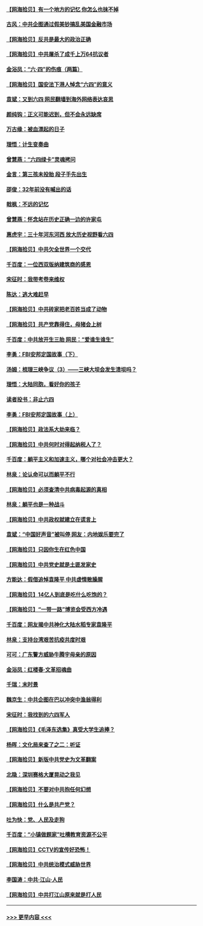 #### [【网海拾贝】有一个地方的记忆 你怎么也抹不掉](../pages/nsc993/n13009802.md?t=06100251) 
#### [古风：中共企图通过假美钞搞乱美国金融市场](../pages/nsc993/n13009626.md?t=06100251) 
#### [【网海拾贝】反共是最大的政治正确](../pages/nsc993/n13007051.md?t=06100251) 
#### [【网海拾贝】中共屠杀了成千上万64抗议者](../pages/nsc993/n13002713.md?t=06100251) 
#### [金浴凤：“六·四”的伤痕（两篇）](../pages/nsc993/n13001719.md?t=06100251) 
#### [【网海拾贝】国安法下港人悼念“六四”的意义](../pages/nsc993/n13001039.md?t=06100251) 
#### [袁斌：又到六四 网民翻墙到海外网络表达哀思](../pages/nsc993/n13000995.md?t=06100251) 
#### [颜纯钩：正义可能迟到，但不会永远缺席](../pages/nsc993/n13000920.md?t=06100251) 
#### [万古缘：被血漂起的日子](../pages/nsc993/n13000914.md?t=06100251) 
#### [理悟：计生变奏曲](../pages/nsc993/n13000414.md?t=06100251) 
#### [曾慧燕：“六四绿卡”灵魂拷问](../pages/nsc993/n13000277.md?t=06100251) 
#### [金言：第三孩未投胎 段子手先出生](../pages/nsc993/n13000215.md?t=06100251) 
#### [邵俊：32年前没有喊出的话](../pages/nsc993/n13000181.md?t=06100251) 
#### [戟枫：不远的记忆](../pages/nsc993/n13000121.md?t=06100251) 
#### [曾慧燕：怀念站在历史正确一边的许家屯](../pages/nsc993/n13000073.md?t=06100251) 
#### [惠虎宇：三十年河东河西 放大历史视野看六四](../pages/nsc993/n13000018.md?t=06100251) 
#### [【网海拾贝】中共欠全世界一个交代](../pages/nsc993/n12998706.md?t=06100251) 
#### [千百度：一位西双版纳建筑商的感恩](../pages/nsc993/n12998487.md?t=06100251) 
#### [宋征时：我带考卷来维权](../pages/nsc993/n12994088.md?t=06100251) 
#### [陈达：逃大难赶早](../pages/nsc993/n12993569.md?t=06100251) 
#### [【网海拾贝】中共砖家把老百姓当成了动物](../pages/nsc993/n12993483.md?t=06100251) 
#### [【网海拾贝】共产党靠得住，母猪会上树](../pages/nsc993/n12990730.md?t=06100251) 
#### [千百度：中共放开生三胎 网民：“爱谁生谁生”](../pages/nsc993/n12990644.md?t=06100251) 
#### [李勇：FBI安邦定国故事（下）](../pages/nsc993/n12987854.md?t=06100251) 
#### [汤姆：梳理三峡争议（3）——三峡大坝会发生溃坝吗？](../pages/nsc993/n12989806.md?t=06100251) 
#### [理悟：大陆同胞，看好你的孩子](../pages/nsc993/n12989778.md?t=06100251) 
#### [读者投书：非止六四](../pages/nsc993/n12989673.md?t=06100251) 
#### [李勇：FBI安邦定国故事（上）](../pages/nsc993/n12987749.md?t=06100251) 
#### [【网海拾贝】政法系大劫来临？](../pages/nsc993/n12987596.md?t=06100251) 
#### [【网海拾贝】中共何时对得起纳税人了？](../pages/nsc993/n12985578.md?t=06100251) 
#### [千百度：躺平主义和加速主义，哪个对社会冲击更大？](../pages/nsc993/n12985512.md?t=06100251) 
#### [林泉：论认命可以而躺平不行](../pages/nsc993/n12985505.md?t=06100251) 
#### [【网海拾贝】必须查清中共病毒起源的真相](../pages/nsc993/n12984276.md?t=06100251) 
#### [林泉：躺平也是一种战斗](../pages/nsc993/n12984194.md?t=06100251) 
#### [【网海拾贝】中共政权就建立在谎言上](../pages/nsc993/n12981880.md?t=06100251) 
#### [袁斌：“中国好声音”被叫停 网友：内地娱乐要完了](../pages/nsc993/n12981826.md?t=06100251) 
#### [【网海拾贝】只因你生在红色中国](../pages/nsc993/n12979096.md?t=06100251) 
#### [【网海拾贝】中共党史就是土匪发家史](../pages/nsc993/n12976478.md?t=06100251) 
#### [方能达：假借追悼袁隆平 中共虚情散臊腥](../pages/nsc993/n12976396.md?t=06100251) 
#### [【网海拾贝】14亿人到底是吃什么吃饱的？](../pages/nsc993/n12974125.md?t=06100251) 
#### [【网海拾贝】“一带一路”博览会受西方冷遇](../pages/nsc993/n12971787.md?t=06100251) 
#### [千百度：网友揭中共神化大陆水稻专家袁隆平](../pages/nsc993/n12971733.md?t=06100251) 
#### [林泉：支持台湾艰苦抗疫共度时艰](../pages/nsc993/n12971350.md?t=06100251) 
#### [可可：广东警方威胁牛腾宇母亲的原因](../pages/nsc993/n12971100.md?t=06100251) 
#### [金浴凤：红楼春·文革招魂曲](../pages/nsc993/n12970354.md?t=06100251) 
#### [千瑞：末时景](../pages/nsc993/n12970337.md?t=06100251) 
#### [魏京生：中共企图在巴以冲突中渔翁得利](../pages/nsc993/n12970286.md?t=06100251) 
#### [宋征时：我找到的六四军人](../pages/nsc993/n12970213.md?t=06100251) 
#### [【网海拾贝】《毛泽东选集》真受大学生追捧？](../pages/nsc993/n12968779.md?t=06100251) 
#### [杨晖：文化局来查了之二：听证](../pages/nsc993/n12966528.md?t=06100251) 
#### [【网海拾贝】新版中共党史为文革翻案](../pages/nsc993/n12967526.md?t=06100251) 
#### [北隐：深圳赛格大厦晃动之我见](../pages/nsc993/n12967393.md?t=06100251) 
#### [【网海拾贝】不要对中共抱任何幻想](../pages/nsc993/n12965222.md?t=06100251) 
#### [【网海拾贝】什么是共产党？](../pages/nsc993/n12962781.md?t=06100251) 
#### [吐为快：党、人民及走狗](../pages/nsc993/n12962747.md?t=06100251) 
#### [千百度：“小镇做题家”吐槽教育资源不公平](../pages/nsc993/n12962705.md?t=06100251) 
#### [【网海拾贝】CCTV的宣传好恐怖！](../pages/nsc993/n12959984.md?t=06100251) 
#### [【网海拾贝】中共统治模式威胁世界](../pages/nsc993/n12957622.md?t=06100251) 
#### [李国涛：中共‧江山‧人民](../pages/nsc993/n12957502.md?t=06100251) 
#### [【网海拾贝】中共打江山原来就是打人民](../pages/nsc993/n12954345.md?t=06100251) 

----
#### [ >>> 更早内容 <<< ](../indexes/nsc993-earlier.md)
